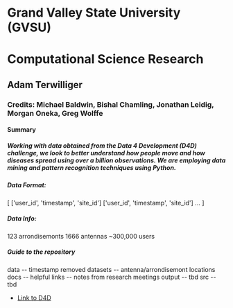 # Grand Valley State University (GVSU)
# Computational Science Research
## Adam Terwilliger
### Credits: Michael Baldwin, Bishal Chamling, Jonathan Leidig, Morgan Oneka, Greg Wolffe

#### Summary
##### Working with data obtained from the Data 4 Development (D4D) challenge, we look to better understand how people move and how diseases spread using over a billion observations. We are employing data mining and pattern recognition techniques using Python.   

##### Data Format:
[
    ['user_id', 'timestamp', 'site_id'] 
    ['user_id', 'timestamp', 'site_id'] 
    ...
]

##### Data Info:
123 arrondisemonts
1666 antennas
~300,000 users


##### Guide to the repository
data -- timestamp removed datasets
	 -- antenna/arrondisemont locations
docs -- helpful links
	 -- notes from research meetings
output -- tbd
src -- tbd




- [Link to D4D](http://www.d4d.orange.com/)
